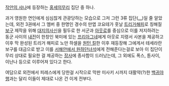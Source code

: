 [작안의 샤나](%EC%9E%91%EC%95%88%EC%9D%98%20%EC%83%A4%EB%82%98.md)에 등장하는 [홍세의무리](%ED%99%8D%EC%84%B8%EC%9D%98%20%EB%AC%B4%EB%A6%AC.md) 집단 중 하나.

과거 영원한 연인에게 심심찮게 관광당하는 모습으로 그저 그런 3류 집단([...](....md))일 줄 알았는데, 외전 3권에서 그
멤버 중 한명인 경수의 만엽 코요테가 훗날 [트리거해피](%ED%8A%B8%EB%A6%AC%EA%B1%B0%20%ED%95%B4%ED%94%BC.md)로 칭해질
[보구](%EB%B3%B4%EA%B5%AC.md) 제작을 위해 [대지의사신](%EB%8C%80%EC%A7%80%EC%9D%98%20%EC%82%AC%EC%8B%A0.md)을 필두로 한 서군과
[아웃로](%EC%95%84%EC%9B%83%EB%A1%9C.md)를 중심으로 이를 저지하려는 동군 사이의
[내전](%EB%82%B4%EC%A0%84.md)이 한창인 북미에 있는
[프리아그네](%ED%94%84%EB%A6%AC%EC%95%84%EA%B7%B8%EB%84%A4.md)에게 아웃로 지령서 사본을
제공하고 이후 막 완성된 트리거 해피로 노만 하셀을 [원턴 킬](%EC%9B%90%ED%84%B4%20%ED%82%AC.md)한 이후
재등장해 그에게서 테세라란 보구를 대금으로 받고 이를 [서해안에서 원하던녀석](%EC%82%AC%EB%9D%BC%EC%B9%B4%EC%97%98.md)에게 전해준다는걸로 보아 이 집단이 무리 상대로 필요한
걸 제공하는 [장사](%EC%9E%A5%EC%82%AC.md)에 종사함이 드러났는데, 그 외에도 폭스, 툰사이, 이난나 등으로 이루어져
있다고 한다.

여담으로 외전에서 피레스에게 당한걸 시작으로 막판 미사키 시까지 대활약(?)한
[백귀야행](%EB%B0%B1%EA%B7%80%EC%95%BC%ED%96%89.md)과는 달리 이들이 제대로 나온 건 이게 전부다.

